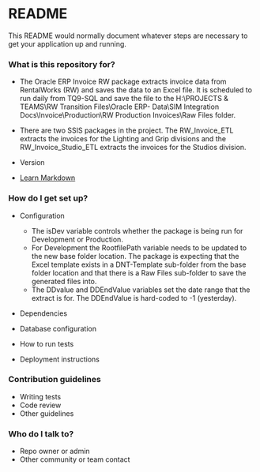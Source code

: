# README #

This README would normally document whatever steps are necessary to get your application up and running.

### What is this repository for? ###

* The Oracle ERP Invoice RW package extracts invoice data from RentalWorks (RW) and saves the data to an Excel file.  It is scheduled to run daily from TQ9-SQL and 
save the file to the H:\PROJECTS & TEAMS\RW Transition Files\Oracle ERP- Data\SIM Integration Docs\Invoice\Production\RW Production Invoices\Raw Files folder.

* There are two SSIS packages in the project.  The RW_Invoice_ETL extracts the invoices for the Lighting and Grip divisions and the RW_Invoice_Studio_ETL extracts 
the invoices for the Studios division.   

* Version
* [Learn Markdown](https://bitbucket.org/tutorials/markdowndemo)

### How do I get set up? ###


* Configuration
    * The isDev variable controls whether the package is being run for Development or Production.
    * For Development the RootfilePath variable needs to be updated to the new base folder location.  The package is expecting that the Excel template exists in a 
DNT-Template sub-folder from the base folder location and that there is a Raw Files sub-folder to save the generated files into. 
    * The DDvalue and DDEndValue variables set the date range that the extract is for. The DDEndValue is hard-coded to -1 (yesterday). 

* Dependencies
* Database configuration
* How to run tests
* Deployment instructions
 

### Contribution guidelines ###

* Writing tests
* Code review
* Other guidelines

### Who do I talk to? ###

* Repo owner or admin
* Other community or team contact